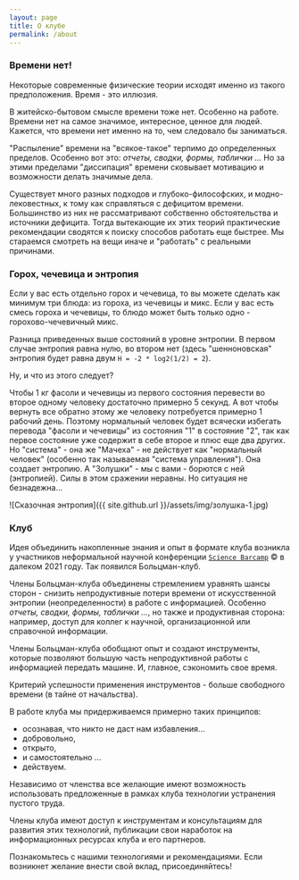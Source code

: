 ```yaml
---
layout: page
title: О клубе
permalink: /about
---
```



### Времени нет!

Некоторые современные физические теории исходят именно из такого предположения. Время - это иллюзия.

В житейско-бытовом смысле времени тоже нет. Особенно на работе. Времени нет на самое значимое, интересное, ценное для людей. Кажется, что времени нет именно на то, чем следовало бы заниматься.

"Распыление" времени на "всякое-такое" терпимо до определенных пределов. Особенно вот это: *отчеты, сводки, формы, таблички ...* Но за этими пределами "диссипация" времени сковывает мотивацию и возможности делать значимые дела.  

Существует много разных подходов и глубоко-философских, и модно-лековестных, к тому как справляться с дефицитом времени. Большинство из них не рассматривают собственно обстоятельства и источники дефицита. Тогда вытекающие их этих теорий практические рекомендации сводятся к поиску способов работать еще быстрее.  Мы стараемся смотреть на вещи иначе и "работать" с реальными причинами.

### Горох, чечевица и энтропия

Если у вас есть отдельно горох и чечевица, то вы можете сделать как минимум три блюда: из гороха, из чечевицы и микс. Если у вас есть смесь гороха и чечевицы, то блюдо может быть только одно - горохово-чечевичный микс.

Разница приведенных выше состояний в уровне энтропии. В первом случае энтропия равна нулю, во втором нет (здесь "шенноновская" энтропия будет равна двум `H = -2 * log2(1/2) = 2`).

Ну, и что из этого следует?

Чтобы 1 кг фасоли и чечевицы из первого состояния перевести во второе  одному человеку достаточно примерно 5 секунд. А вот чтобы вернуть все обратно этому же человеку потребуется примерно 1 рабочий день. Поэтому нормальный человек будет всячески избегать перевода "фасоли и чечевицы" из состояния "1" в состояние "2", так как первое состояние уже содержит в себе второе и плюс еще два других. Но "система" - она же "Мачеха" - не действует как "нормальный человек" (особенно так называемая "система управления"). Она  создает энтропию. А "Золушки" - мы с вами - борются с ней (энтропией). Силы в этом сражении неравны. Но ситуация не безнадежна...

![Сказочная энтропия]({{ site.github.url }}/assets/img/золушка-1.jpg)

### Клуб

Идея объединить накопленные знания и опыт в формате клуба возникла у участников неформальной научной конференции [`Science Barcamp`](https://science-barcamp.ru/topic_2) &copy; в далеком 2021 году. Так появился Больцман-клуб.

Члены Больцман-клуба объединены стремлением уравнять шансы сторон - снизить непродуктивные потери времени от искусственной энтропии (неопределенности) в работе с информацией. Особенно *отчеты, сводки, формы, таблички ...*, но также и продуктивная сторона: например, доступ для коллег к научной, организационной или справочной информации.

Члены Больцман-клуба обобщают опыт и создают инструменты, которые позволяют большую часть непродуктивной работы с информацией передать машине. И, главное, сэкономить свое время.

Критерий успешности применения инструментов - больше свободного времени (в тайне от начальства).

В работе клуба мы придерживаемся примерно таких принципов:

- осознавая, что никто не даст нам избавления...
- добровольно,
- открыто,
- и самостоятельно ...
- действуем.

Независимо от членства все желающие имеют возможность использовать предложенные в рамках клуба технологии устранения пустого труда.

Члены клуба имеют доступ к инструментам и консультациям для развития этих технологий, публикации свои наработок на информационных ресурсах клуба и его партнеров.

Познакомьтесь с нашими технологиями и рекомендациями. Если возникнет желание внести свой вклад, присоединяйтесь!
